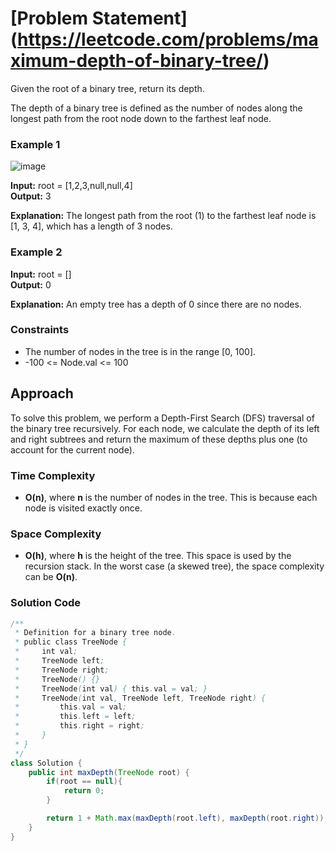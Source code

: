 # [Problem Statement] (https://leetcode.com/problems/maximum-depth-of-binary-tree/)

Given the root of a binary tree, return its depth.

The depth of a binary tree is defined as the number of nodes along the longest path from the root node down to the farthest leaf node.

### Example 1

![image](https://github.com/user-attachments/assets/fbf31fed-f91b-49cd-acc8-950bd19c8cbd)


**Input:** root = [1,2,3,null,null,4]  
**Output:** 3  

**Explanation:** The longest path from the root (1) to the farthest leaf node is [1, 3, 4], which has a length of 3 nodes.

### Example 2

**Input:** root = []  
**Output:** 0  

**Explanation:** An empty tree has a depth of 0 since there are no nodes.

### Constraints

- The number of nodes in the tree is in the range [0, 100].
- -100 <= Node.val <= 100

 ## Approach

To solve this problem, we perform a Depth-First Search (DFS) traversal of the binary tree recursively. For each node, we calculate the depth of its left and right subtrees and return the maximum of these depths plus one (to account for the current node).

### Time Complexity

- **O(n)**, where **n** is the number of nodes in the tree. This is because each node is visited exactly once.

### Space Complexity

- **O(h)**, where **h** is the height of the tree. This space is used by the recursion stack. In the worst case (a skewed tree), the space complexity can be **O(n)**.

### Solution Code

```java
/**
 * Definition for a binary tree node.
 * public class TreeNode {
 *     int val;
 *     TreeNode left;
 *     TreeNode right;
 *     TreeNode() {}
 *     TreeNode(int val) { this.val = val; }
 *     TreeNode(int val, TreeNode left, TreeNode right) {
 *         this.val = val;
 *         this.left = left;
 *         this.right = right;
 *     }
 * }
 */
class Solution {
    public int maxDepth(TreeNode root) {
        if(root == null){
            return 0;
        }

        return 1 + Math.max(maxDepth(root.left), maxDepth(root.right));
    }
}
``` 
